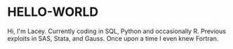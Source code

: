 # HELLO-WORLD

Hi, I'm Lacey. Currently coding in SQL, Python and occasionally R. Previous exploits in SAS, Stata, and Gauss. Once upon a time I even knew Fortran.
